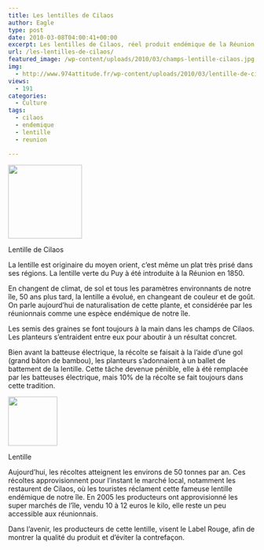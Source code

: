 ```yaml
---
title: Les lentilles de Cilaos
author: Eagle
type: post
date: 2010-03-08T04:00:41+00:00
excerpt: Les lentilles de Cilaos, réel produit endémique de la Réunion, font parties de nos traditions et de notre culture.
url: /les-lentilles-de-cilaos/
featured_image: /wp-content/uploads/2010/03/champs-lentille-cilaos.jpg
img:
  - http://www.974attitude.fr/wp-content/uploads/2010/03/lentille-de-cilao-475-350-copie-150x150.jpg
views:
  - 191
categories:
  - Culture
tags:
  - cilaos
  - endemique
  - lentille
  - reunion

---
```

<div id="attachment_1087" style="width: 160px" class="wp-caption alignright">
  <img aria-describedby="caption-attachment-1087" src="https://i1.wp.com/974attitude.fr/wp-content/uploads/2010/03/lentille-de-cilao-475-350-copie-150x150.jpg?resize=150%2C150" alt="" title="Lentille de cilaos" width="150" height="150" class="size-thumbnail wp-image-1087" data-recalc-dims="1" />
  
  <p id="caption-attachment-1087" class="wp-caption-text">
    Lentille de Cilaos
  </p>
</div>

La lentille est originaire du moyen orient, c’est même un plat très prisé dans ses régions. La lentille verte du Puy à été introduite à la Réunion en 1850.

En changent de climat, de sol et tous les paramètres environnants de notre île, 50 ans plus tard, la lentille a évolué, en changeant de couleur et de goût. On parle aujourd’hui de naturalisation de cette plante, et considérée par les réunionnais comme une espèce endémique de notre île.

Les semis des graines se font toujours à la main dans les champs de Cilaos. Les planteurs s’entraident entre eux pour aboutir à un résultat concret.

Bien avant la batteuse électrique, la récolte se faisait à la l’aide d’une gol (grand bâton de bambou), les planteurs s’adonnaient à un ballet de battement de la lentille. Cette tâche devenue pénible, elle à été remplacée par les batteuses électrique, mais 10% de la récolte se fait toujours dans cette tradition.

<div id="attachment_1088" style="width: 110px" class="wp-caption alignleft">
  <img aria-describedby="caption-attachment-1088" src="https://i1.wp.com/974attitude.fr/wp-content/uploads/2010/03/lentilleCilaos.jpeg?resize=100%2C100" alt="" title="Lentille de Cilaos" width="100" height="100" class="size-full wp-image-1088" data-recalc-dims="1" />
  
  <p id="caption-attachment-1088" class="wp-caption-text">
    Lentille
  </p>
</div>

Aujourd’hui, les récoltes atteignent les environs de 50 tonnes par an. Ces récoltes approvisionnent pour l’instant le marché local, notamment les restaurent de Cilaos, où les touristes réclament cette fameuse lentille endémique de notre île. En 2005 les producteurs ont approvisionné les super marchés de l’île, vendu 10 à 12 euros le kilo, elle reste un peu accessible aux réunionnais.

Dans l’avenir, les producteurs de cette lentille, visent le Label Rouge, afin de montrer la qualité du produit et d’éviter la contrefaçon.